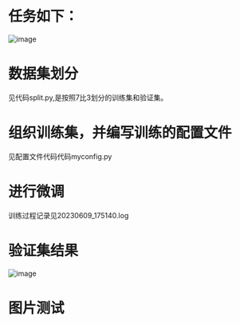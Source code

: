 # 任务如下：
![image](https://github.com/LijunZhang01/Openmmlab_AI/assets/87029081/71295278-9837-475d-b677-4f0fdb3e8269)
# 数据集划分
见代码split.py,是按照7比3划分的训练集和验证集。
# 组织训练集，并编写训练的配置文件
见配置文件代码代码myconfig.py
# 进行微调
训练过程记录见20230609_175140.log
# 验证集结果
![image](https://github.com/LijunZhang01/Openmmlab_AI/assets/87029081/49f78489-aada-4095-a12f-a104f0a738e1)
# 图片测试
